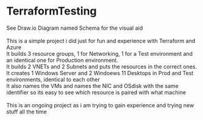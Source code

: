# TerraformTesting
See Draw.io Diagram named Schema for the visual aid<br>
<br>
This is a simple project i did just for fun and experience with Terraform and Azure<br>
It builds 3 resource groups, 1 for Networking, 1 for a Test environment and an identical one for Production environment.<br>
It builds 2 VNETs and 2 Subnets and puts the resources in the correct ones. <br>
It creates 1 Windows Server and 2 Windoews 11 Desktops in Prod and Test environments, identical to each other<br>
It also names the VMs and names the NIC and OSdisk with the same identifier so its easy to see which resource is paired with what machine<br>
<br>
This is an ongoing project as i am trying to gain experience and trying new stuff all the time
